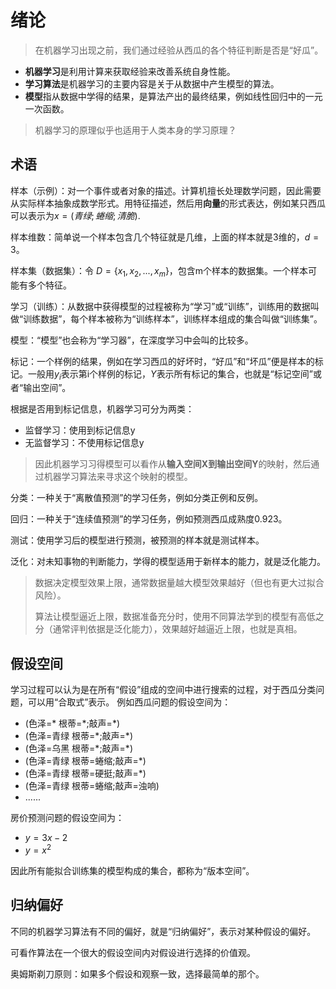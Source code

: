 # 绪论
> 在机器学习出现之前，我们通过经验从西瓜的各个特征判断是否是“好瓜”。

- **机器学习**是利用计算来获取经验来改善系统自身性能。
- **学习算法**是机器学习的主要内容是关于从数据中产生模型的算法。
- **模型**指从数据中学得的结果，是算法产出的最终结果，例如线性回归中的一元一次函数。

> 机器学习的原理似乎也适用于人类本身的学习原理？


## 术语

样本（示例）：对一个事件或者对象的描述。计算机擅长处理数学问题，因此需要从实际样本抽象成数学形式。用特征描述，然后用**向量**的形式表达，例如某只西瓜可以表示为$x=(青绿; 蜷缩; 清脆)$.

样本维数：简单说一个样本包含几个特征就是几维，上面的样本就是3维的，$d=3$。

样本集（数据集）：令 $D = \{x_{1} , x_{2}, ..., x_{m}\}$，包含m个样本的数据集。一个样本可能有多个特征。

学习（训练）：从数据中获得模型的过程被称为“学习”或“训练”，训练用的数据叫做“训练数据”，每个样本被称为“训练样本”，训练样本组成的集合叫做“训练集”。

模型：“模型”也会称为“学习器”，在深度学习中会叫的比较多。

标记：一个样例的结果，例如在学习西瓜的好坏时，“好瓜”和“坏瓜”便是样本的标记。一般用$y_{i}$表示第i个样例的标记，$Y$表示所有标记的集合，也就是“标记空间”或者“输出空间”。

根据是否用到标记信息，机器学习可分为两类：
- 监督学习：使用到标记信息y
- 无监督学习：不使用标记信息y

> 因此机器学习习得模型可以看作从**输入空间X到输出空间Y**的映射，然后通过机器学习算法来寻求这个映射的模型。

分类：一种关于“离散值预测”的学习任务，例如分类正例和反例。

回归：一种关于“连续值预测”的学习任务，例如预测西瓜成熟度0.923。

测试：使用学习后的模型进行预测，被预测的样本就是测试样本。

泛化：对未知事物的判断能力，学得的模型适用于新样本的能力，就是泛化能力。

> 数据决定模型效果上限，通常数据量越大模型效果越好（但也有更大过拟合风险）。
> 
> 算法让模型逼近上限，数据准备充分时，使用不同算法学到的模型有高低之分（通常评判依据是泛化能力），效果越好越逼近上限，也就是真相。
>

## 假设空间

学习过程可以认为是在所有“假设”组成的空间中进行搜索的过程，对于西瓜分类问题，可以用“合取式”表示。
例如西瓜问题的假设空间为：

- (色泽=\* 根蒂=\*;敲声=\*)
- (色泽=青绿 根蒂=\*;敲声=\*)
- (色泽=乌黑 根蒂=\*;敲声=\*)
- (色泽=青绿 根蒂=蜷缩;敲声=\*)
- (色泽=青绿 根蒂=硬挺;敲声=\*)
- (色泽=青绿 根蒂=蜷缩;敲声=浊响)
- ......

房价预测问题的假设空间为：
- $y=3x-2$
- $y=x^2$

因此所有能拟合训练集的模型构成的集合，都称为“版本空间”。

## 归纳偏好

不同的机器学习算法有不同的偏好，就是“归纳偏好”，表示对某种假设的偏好。

可看作算法在一个很大的假设空间内对假设进行选择的价值观。

奥姆斯剃刀原则：如果多个假设和观察一致，选择最简单的那个。